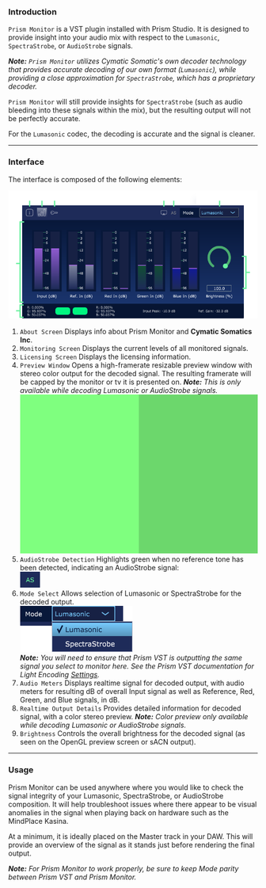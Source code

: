 
### Introduction

`Prism Monitor` is a VST plugin installed with Prism Studio. It is designed to provide insight into your audio mix with respect to the `Lumasonic`, `SpectraStrobe`, or `AudioStrobe` signals.

_**Note:** `Prism Monitor` utilizes Cymatic Somatic's own decoder technology that provides accurate decoding of our own format (`Lumasonic`), while providing a close approximation for `SpectraStrobe`, which has a proprietary decoder._

`Prism Monitor` will still provide insights for `SpectraStrobe` (such as audio bleeding into these signals within the mix), but the resulting output will not be perfectly accurate.

For the `Lumasonic` codec, the decoding is accurate and the signal is cleaner.

---

### Interface

The interface is composed of the following elements:

![PrismMonitorInterface image-center image-full image-margin-v-24](img/prism-monitor-overview.png)

1. `About Screen` Displays info about Prism Monitor and **Cymatic Somatics Inc**.
2. `Monitoring Screen` Displays the current levels of all monitored signals.
3. `Licensing Screen` Displays the licensing information.
4. `Preview Window` Opens a high-framerate resizable preview window with stereo color output for the decoded signal. The resulting framerate will be capped by the monitor or tv it is presented on. _**Note:** This is only available while decoding Lumasonic or AudioStrobe signals._
   ![PrismMonitorPreviewWindow image-center image-full image-margin-v-24](img/prism-monitor-preview.png) 
5. `AudioStrobe Detection` Highlights green when no reference tone has been detected, indicating an AudioStrobe signal:
   <br>![PrismMonitorAudioStrobe image-center image-full image-margin-v-24](img/prism-monitor-audiostrobe-highlight.png) 
6. `Mode Select` Allows selection of Lumasonic or SpectraStrobe for the decoded output.
   <br>![PrismMonitorModelSelect image-center image-full image-margin-v-24](img/prism-monitor-mode-select.png) 
   <br>_**Note:** You will need to ensure that Prism VST is outputting the same signal you select to monitor here. See the Prism VST documentation for Light Encoding [Settings](/docs/prism-settings-screen)._
7. `Audio Meters` Displays realtime signal for decoded output, with audio meters for resulting dB of overall Input signal as well as Reference, Red, Green, and Blue signals, in dB. 
8. `Realtime Output Details` Provides detailed information for decoded signal, with a color stereo preview. _**Note:** Color preview only available while decoding Lumasonic or AudioStrobe signals._
9. `Brightness` Controls the overall brightness for the decoded signal (as seen on the OpenGL preview screen or sACN output).

---

### Usage
Prism Monitor can be used anywhere where you would like to check the signal integrity of your Lumasonic, SpectraStrobe, or AudioStrobe composition.
It will help troubleshoot issues where there appear to be visual anomalies in the signal when playing back on hardware such as the MindPlace Kasina.

At a minimum, it is ideally placed on the Master track in your DAW. This will provide an overview of the signal as it stands just before rendering the final output.

_**Note:** For Prism Monitor to work properly, be sure to keep Mode parity between Prism VST and Prism Monitor._

